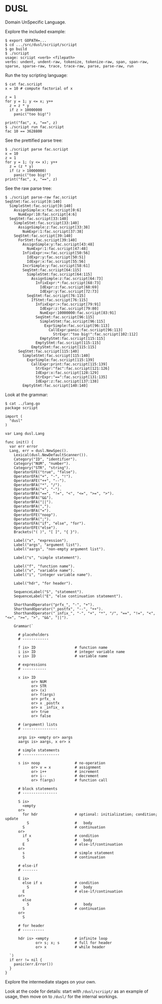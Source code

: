 # DUSL

Domain UnSpecific Language.

Explore the included example:

    $ export GOPATH=...
    $ cd .../src/dusl/scriipt/scriipt
    $ go build
    $ ./scriipt
    usage: scriipt <verb> <filepath>
    verbs: undent, undent-raw, tokenize, tokenize-raw, span, span-raw, sparse, sparse-raw, trace, trace-raw, parse, parse-raw, run

Run the toy scripting language:

    $ cat fac.scriipt
    x = 10 # compute factorial of x

    z = 1
    for y = 1; y <= x; y++
      z = z * y
      if z > 10000000
        panic("too big!")

    print("fac", x, "==", z)
    $ ./scriipt run fac.scriipt
    fac 10 == 3628800

See the prettified parse tree:

    $ ./scriipt parse fac.scriipt
    x = 10
    z = 1
    for y = 1; (y <= x); y++
      z = (z * y)
      if (z > 10000000)
        panic("too big!")
    print("fac", x, "==", z)

See the raw parse tree:

    $ ./scriipt parse-raw fac.scriipt
    SeqStmt:fac.scriipt[0:140]
      SimpleStmt:fac.scriipt[0:140]
        AssignSimple:x:fac.scriipt[0:6]
          NumExpr:10:fac.scriipt[4:6]
      SeqStmt:fac.scriipt[33:140]
        SimpleStmt:fac.scriipt[33:140]
          AssignSimple:z:fac.scriipt[33:38]
            NumExpr:1:fac.scriipt[37:38]
        SeqStmt:fac.scriipt[39:140]
          ForStmt:fac.scriipt[39:140]
            AssignSimple:y:fac.scriipt[43:48]
              NumExpr:1:fac.scriipt[47:48]
            InfixExpr:<=:fac.scriipt[50:56]
              IdExpr:y:fac.scriipt[50:51]
              IdExpr:x:fac.scriipt[55:56]
            IncrSimple:y:fac.scriipt[58:61]
            SeqStmt:fac.scriipt[64:115]
              SimpleStmt:fac.scriipt[64:115]
                AssignSimple:z:fac.scriipt[64:73]
                  InfixExpr:*:fac.scriipt[68:73]
                    IdExpr:z:fac.scriipt[68:69]
                    IdExpr:y:fac.scriipt[72:73]
              SeqStmt:fac.scriipt[76:115]
                IfStmt:fac.scriipt[76:115]
                  InfixExpr:>:fac.scriipt[79:91]
                    IdExpr:z:fac.scriipt[79:80]
                    NumExpr:10000000:fac.scriipt[83:91]
                  SeqStmt:fac.scriipt[96:115]
                    SimpleStmt:fac.scriipt[96:115]
                      ExprSimple:fac.scriipt[96:113]
                        CallExpr:panic:fac.scriipt[96:113]
                          StrExpr:"too big!":fac.scriipt[102:112]
                    EmptyStmt:fac.scriipt[115:115]
                  EmptyStmt:fac.scriipt[115:115]
                EmptyStmt:fac.scriipt[115:115]
          SeqStmt:fac.scriipt[115:140]
            SimpleStmt:fac.scriipt[115:140]
              ExprSimple:fac.scriipt[115:139]
                CallExpr:print:fac.scriipt[115:139]    
                  StrExpr:"fac":fac.scriipt[121:126]
                  IdExpr:x:fac.scriipt[128:129]
                  StrExpr:"==":fac.scriipt[131:135]
                  IdExpr:z:fac.scriipt[137:138]
            EmptyStmt:fac.scriipt[140:140]

Look at the grammar:

    $ cat ../lang.go
    package scriipt

    import (
      "dusl"
    )

    var Lang dusl.Lang

    func init() {
      var err error
      Lang, err = dusl.NewSpec().
        Lexical(dusl.NewDefaultScanner()).
        Category("ID", "identifier").
        Category("NUM", "number").
        Category("STR", "string").
        OperatorEFE("true", "false").
        OperatorEFA("+", "-", "!").
        OperatorAFE("++", "--").
        OperatorBFA("*", "/").
        OperatorBFA("+", "-").
        OperatorBFA("==", "!=", "<", "<=", ">=", ">").
        OperatorBFA("&&").
        OperatorBFA("||").
        OperatorBFA(",").
        OperatorBFA("=").
        OperatorEFE("noop").
        OperatorBFA(";").
        OperatorEFA("if", "else", "for").
        OperatorEFE("else").
        Brackets("( )", "[ ]", "{ }").

        Label("x", "expression").
        Label("args", "argument list").
        Label("aargs", "non-empty argument list").

        Label("s", "simple statement").

        Label("f", "function name").
        Label("v", "variable name").
        Label("i", "integer variable name").

        Label("hdr", "for header").

        SequenceLabel("S", "statement").
        SequenceLabel("E", "else continuation statement").

        ShorthandOperator("prfx_", "-", "+").
        ShorthandOperator("_postfx", "--", "++").
        ShorthandOperator("_infix_", "-", "+", "*", "/", "==", "!=", "<", "<=", ">=", ">", "&&", "||").

        Grammar(`

          # placeholders
          # ------------

          f is> ID                  # function name
          i is> ID                  # integer variable name
          v is> ID                  # variable name

          # expressions
          # -----------

          x is> ID
                or> NUM
                or> STR
                or> (x)
                or> f(args)
                or> prfx_ x
                or> x _postfx
                or> x _infix_ x
                or> true
                or> false

          # (argument) lists
          # ----------------

          args is> <empty or> aargs
          aargs is> aargs, x or> x

          # simple statements
          # -----------------

          s is> noop                # no-operation
                or> v = x           # assignment
                or> i++             # increment
                or> i--             # decrement
                or> f(args)         # function call

          # block statements
          # ----------------

          S is>
            <empty
          or>
            for hdr                 # optional: initialization; condition; update
              S                     #   body
            S                       # continuation
          or>
            if x                    # condition
              S                     #   body
            E                       # else-if/continuation
          or>
            s                       # simple statement
            S                       # continuation

          # else-if
          # -------

          E is>
            else if x               # condition
              S                     #   body
            E                       # else-if/continuation
          or>
            else
              S                     #   body
            S                       # continuation
          or>
            S

          # for header
          # ----------

          hdr is> <empty            # infinite loop
                  or> s; x; s       # full for header
                  or> x             # while header

      `)
      if err != nil {
        panic(err.Error())
      }
    }

Explore the intermediate stages on your own.

Look at the code for details: start with `/dusl/scriipt/` as an
example of usage, then move on to `/dusl/` for the internal workings.